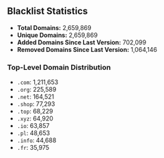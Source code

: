 ## Blacklist Statistics

- **Total Domains:** 2,659,869
- **Unique Domains:** 2,659,869
- **Added Domains Since Last Version:** 702,099
- **Removed Domains Since Last Version:** 1,064,146

### Top-Level Domain Distribution

-  `.com`: 1,211,653
-  `.org`: 225,589
-  `.net`: 164,521
-  `.shop`: 77,293
-  `.top`: 68,229
-  `.xyz`: 64,920
-  `.io`: 63,857
-  `.pl`: 48,653
-  `.info`: 44,688
-  `.fr`: 35,975
